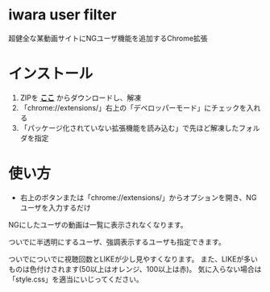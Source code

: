# iwara user filter

超健全な某動画サイトにNGユーザ機能を追加するChrome拡張

# インストール
1. ZIPを **[ここ](https://github.com/mofurion/i_user_filter/archive/master.zip)** からダウンロードし、解凍
2. 「chrome://extensions/」右上の「デベロッパーモード」にチェックを入れる
3. 「パッケージ化されていない拡張機能を読み込む」で先ほど解凍したフォルダを指定

# 使い方
- 右上のボタンまたは「chrome://extensions/」からオプションを開き、NGユーザを入力するだけ

NGにしたユーザの動画は一覧に表示されなくなります。

ついでに半透明にするユーザ、強調表示するユーザも指定できます。

ついでについでに視聴回数とLIKEが少し見やすくなります。
また、LIKEが多いものは色付けされます(50以上はオレンジ、100以上は赤)。
気に入らない場合は「style.css」を適当にいじってください。
